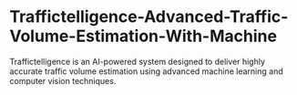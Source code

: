 # Traffictelligence-Advanced-Traffic-Volume-Estimation-With-Machine
Traffictelligence is an AI-powered system designed to deliver highly accurate traffic volume estimation using advanced machine learning and computer vision techniques. 
